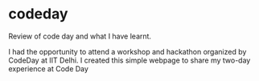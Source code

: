 # codeday
Review of code day and what I have learnt.

I had the opportunity to attend a workshop and hackathon organized by CodeDay at IIT Delhi. I created this simple webpage to share my two-day experience at Code Day
